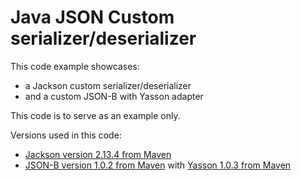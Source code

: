 # Java JSON Custom serializer/deserializer
This code example showcases: 
* a Jackson custom serializer/deserializer 
* and a custom JSON-B with Yasson adapter

This code is to serve as an example only. 

Versions used in this code:
* [Jackson version 2.13.4 from Maven](https://mvnrepository.com/artifact/com.fasterxml.jackson.core/jackson-core/2.13.4)
* [JSON-B version 1.0.2 from Maven](https://mvnrepository.com/artifact/jakarta.json.bind/jakarta.json.bind-api/1.0.2) with [Yasson 1.0.3 from Maven](https://mvnrepository.com/artifact/org.eclipse/yasson/1.0.3)
